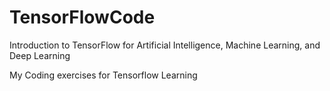 # TensorFlowCode
Introduction to TensorFlow for Artificial Intelligence, Machine Learning, and Deep Learning

My Coding exercises for Tensorflow Learning 
